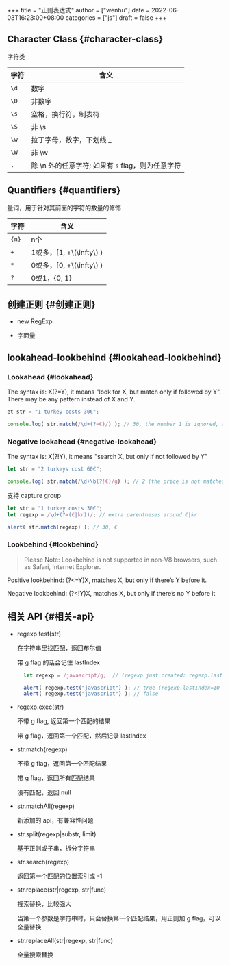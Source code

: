 +++
title = "正则表达式"
author = ["wenhu"]
date = 2022-06-03T16:23:00+08:00
categories = ["js"]
draft = false
+++

## Character Class {#character-class}

字符类

| 字符 | 含义                             |
|----|--------------------------------|
| `\d` | 数字                             |
| `\D` | 非数字                           |
| `\s` | 空格，换行符，制表符             |
| `\S` | 非 \s                            |
| `\w` | 拉丁字母，数字，下划线 _         |
| `\W` | 非 \w                            |
| `.`  | 除 \n 外的任意字符; 如果有 `s` flag，则为任意字符 |


## Quantifiers {#quantifiers}

量词，用于针对其前面的字符的数量的修饰

| 字符  | 含义                    |
|-----|-----------------------|
| `{n}` | n个                     |
| `+`   | 1或多，[1, +\\(\infty\\) ) |
| `*`   | 0或多，[0, +\\(\infty\\) ) |
| `?`   | 0或1，{0, 1}            |


## 创建正则 {#创建正则}

-   new RegExp

-   字面量


## lookahead-lookbehind {#lookahead-lookbehind}


### Lookahead {#lookahead}

The syntax is: X(?=Y), it means "look for X, but match only if followed by Y". There may be any pattern instead of X and Y.

```js
et str = "1 turkey costs 30€";

console.log( str.match(/\d+(?=€)/) ); // 30, the number 1 is ignored, as it's not followed by €
```


### Negative lookahead {#negative-lookahead}

The syntax is: X(?!Y), it means "search X, but only if not followed by Y"

```js
let str = "2 turkeys cost 60€";

console.log( str.match(/\d+\b(?!€)/g) ); // 2 (the price is not matched)
```

支持 capture group

```js
let str = "1 turkey costs 30€";
let regexp = /\d+(?=(€|kr))/; // extra parentheses around €|kr

alert( str.match(regexp) ); // 30, €
```


### Lookbehind {#lookbehind}

> Please Note: Lookbehind is not supported in non-V8 browsers, such as Safari, Internet Explorer.

Positive lookbehind: (?&lt;=Y)X, matches X, but only if there’s Y before it.

Negative lookbehind: (?&lt;!Y)X, matches X, but only if there’s no Y before it


## 相关 API {#相关-api}

-   regexp.test(str)

    在字符串里找匹配，返回布尔值

    带 g flag 的话会记住 lastIndex
    ```js
      let regexp = /javascript/g;  // (regexp just created: regexp.lastIndex=0)

      alert( regexp.test("javascript") ); // true (regexp.lastIndex=10 now)
      alert( regexp.test("javascript") ); // false
    ```

<!--listend-->

-   regexp.exec(str)

    不带 g flag, 返回第一个匹配的结果

    带 g flag，返回第一个匹配，然后记录 lastIndex

-   str.match(regexp)

    不带 g flag，返回第一个匹配结果

    带 g flag，返回所有匹配结果

    没有匹配，返回 null

-   str.matchAll(regexp)

    新添加的 api，有兼容性问题

-   str.split(regexp|substr, limit)

    基于正则或子串，拆分字符串

-   str.search(regexp)

    返回第一个匹配的位置索引或 -1

-   str.replace(str|regexp, str|func)

    搜索替换，比较强大

    当第一个参数是字符串时，只会替换第一个匹配结果，用正则加 g flag，可以全量替换

-   str.replaceAll(str|regexp, str|func)

    全量搜索替换
